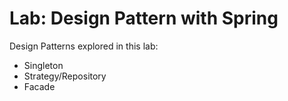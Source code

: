 # Lab: Design Pattern with Spring

Design Patterns explored in this lab:

- Singleton
- Strategy/Repository
- Facade
